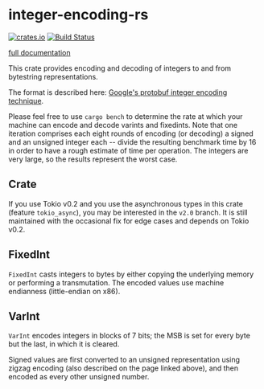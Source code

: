 # integer-encoding-rs

[![crates.io](https://img.shields.io/crates/v/integer-encoding.svg)](https://crates.io/crates/integer-encoding)
[![Build Status](https://travis-ci.org/dermesser/integer-encoding-rs.svg?branch=master)](https://travis-ci.org/dermesser/integer-encoding-rs)

[full documentation](https://docs.rs/integer-encoding/)

This crate provides encoding and decoding of integers to and from bytestring
representations.

The format is described here: [Google's protobuf integer encoding technique](https://developers.google.com/protocol-buffers/docs/encoding).

Please feel free to use `cargo bench` to determine the rate at which your
machine can encode and decode varints and fixedints. Note that one iteration
comprises each eight rounds of encoding (or decoding) a signed and an unsigned
integer each -- divide the resulting benchmark time by 16 in order to have a
rough estimate of time per operation. The integers are very large, so the
results represent the worst case.

## Crate

If you use Tokio v0.2 and you use the asynchronous types in this crate (feature
`tokio_async`), you may be interested in the `v2.0` branch. It is still
maintained with the occasional fix for edge cases and depends on Tokio v0.2.

## FixedInt

`FixedInt` casts integers to bytes by either copying the underlying memory or
performing a transmutation. The encoded values use machine endianness
(little-endian on x86).

## VarInt

`VarInt` encodes integers in blocks of 7 bits; the MSB is set for every byte but
the last, in which it is cleared.

Signed values are first converted to an unsigned representation using zigzag
encoding (also described on the page linked above), and then encoded as every
other unsigned number.

